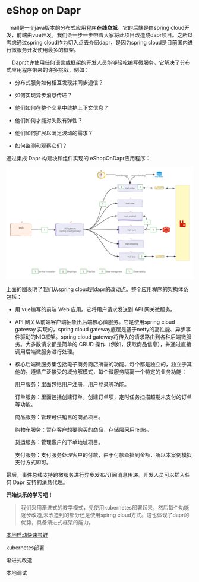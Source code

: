 # eShop on Dapr

     mall是一个java版本的分布式应用程序**在线商城**。它的后端是由spring cloud开发，前端由vue开发。我们会一步一步带着大家将此项目改造成dapr项目。之所以考虑通过spring cloud作为切入点去介绍dapr，是因为spring cloud是目前国内进行微服务开发使用最多的框架。

    Dapr允许使用任何语言或框架的开发人员能够轻松编写微服务。它解决了分布式应用程序带来的许多挑战，例如：

- 分布式服务如何相互发现并同步通信？

- 如何实现异步消息传递？

- 他们如何在整个交易中维护上下文信息？

- 他们如何才能对失败有弹性？

- 他们如何扩展以满足波动的需求？

- 如何监测和观察它们？

通过集成 Dapr 构建块和组件实现的 eShopOnDapr应用程序：

![](doc/images/architecture.png)

上面的图表明了我们从spring cloud到dapr的改动点。整个应用程序的架构体系包括：

- 用 vue编写的前端 Web 应用。它将用户请求发送到 API 网关微服务。

- API 网关从前端客户端抽象出后端核心微服务。它是使用spring cloud gateway 实现的，spring cloud gateway底层是基于netty的高性能、异步事件驱动的NIO框架。spring cloud gateway将传入的请求路由到各种后端微服务。大多数请求都是简单的 CRUD 操作（例如，获取商品信息），并通过直接调用后端微服务进行处理。

- 核心后端微服务集包括电子商务商店所需的功能。每个都是独立的，独立于其他的。遵循广泛接受的域分解模式，每个微服务隔离一个特定的业务功能：
  
  用户服务：里面包括用户注册，用户登录等功能。
  
  订单服务：里面包括创建订单，创建订单项，定时任务扫描超期未支付的订单等功能。
  
  商品服务：管理可供销售的商品项目。
  
  购物车服务：暂存客户想要购买的商品，存储层采用redis。
  
  货运服务：管理客户的下单地址项目。
  
  支付服务：支付服务处理客户的付款，由于付款牵扯到金额，所以本案例模拟支付方式即可。

最后，事件总线支持跨微服务进行异步发布/订阅消息传递。开发人员可以插入任何 Dapr 支持的消息代理。

**开始快乐的学习吧！**

> 我们采用渐进式的教学模式，先使用kubernetes部署起来，然后每个功能逐步改造,未改造到的部分还是使用spirng cloud方式。这也体现了dapr的优势，具备渐进式框架的能力。

[本地启动快速尝鲜](doc/quickstart.md)

kubernetes部署

渐进式改造

本地调试
